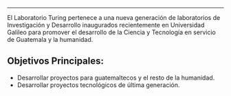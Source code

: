 ***

El Laboratorio Turing pertenece a una nueva generación de laboratorios de Investigación y Desarrollo inaugurados recientemente en Universidad Galileo para promover el desarrollo de la Ciencia y Tecnología en servicio de Guatemala y la humanidad.

## Objetivos Principales:

* Desarrollar proyectos para guatemaltecos y el resto de la humanidad.
* Desarrollar proyectos tecnológicos de última generación.
